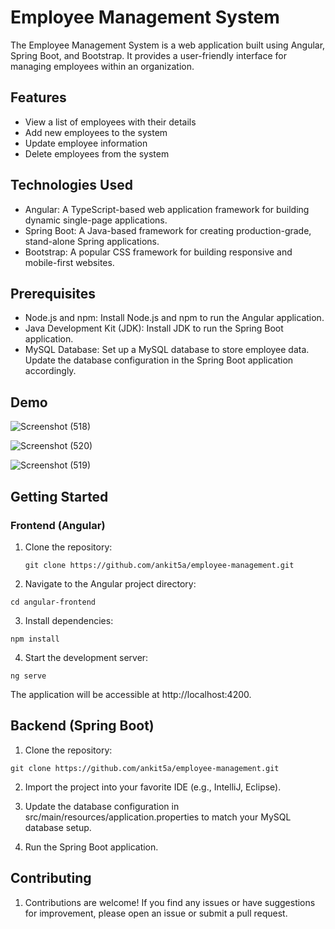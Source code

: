 # Employee Management System

The Employee Management System is a web application built using Angular, Spring Boot, and Bootstrap. It provides a user-friendly interface for managing employees within an organization.

## Features

- View a list of employees with their details
- Add new employees to the system
- Update employee information
- Delete employees from the system

## Technologies Used

- Angular: A TypeScript-based web application framework for building dynamic single-page applications.
- Spring Boot: A Java-based framework for creating production-grade, stand-alone Spring applications.
- Bootstrap: A popular CSS framework for building responsive and mobile-first websites.

## Prerequisites

- Node.js and npm: Install Node.js and npm to run the Angular application.
- Java Development Kit (JDK): Install JDK to run the Spring Boot application.
- MySQL Database: Set up a MySQL database to store employee data. Update the database configuration in the Spring Boot application accordingly.

## Demo

![Screenshot (518)](https://github.com/ankit5a/employee-management/assets/82325321/f2388d36-0613-4adb-a61f-286c2b6c731b)

![Screenshot (520)](https://github.com/ankit5a/employee-management/assets/82325321/31efe6a9-849c-4145-8e32-641ab16bed69)

![Screenshot (519)](https://github.com/ankit5a/employee-management/assets/82325321/18c8b8ef-3d36-4bff-bacc-fa5f2bafe8e9)

## Getting Started

### Frontend (Angular)

1. Clone the repository:

   ```
   git clone https://github.com/ankit5a/employee-management.git
   
   ```
   
 2. Navigate to the Angular project directory:
 
 ```
 cd angular-frontend 
 ```
 
 3. Install dependencies:
 
 ```
 npm install
 ```
 
 4. Start the development server:
 
 ```
 ng serve

 ```
 The application will be accessible at http://localhost:4200.
 
<h2><b>Backend (Spring Boot)</b></h2>

1. Clone the repository:

```
git clone https://github.com/ankit5a/employee-management.git
```
 
2. Import the project into your favorite IDE (e.g., IntelliJ, Eclipse).

3. Update the database configuration in src/main/resources/application.properties to match your MySQL database setup.

4. Run the Spring Boot application.

<h2><b>Contributing</b></h2>

1. Contributions are welcome! If you find any issues or have suggestions for improvement, please open an issue or submit a pull request.
